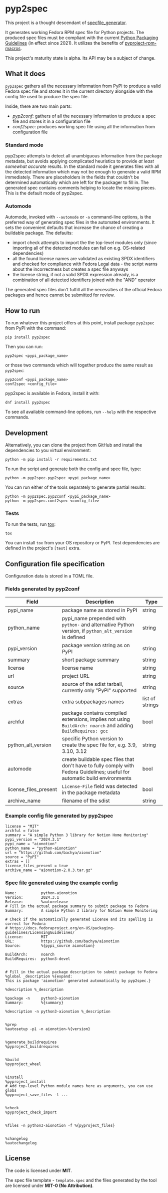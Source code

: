 # pyp2spec

This project is a thought descendant of [specfile_generator](https://github.com/frenzymadness/specfile_generator).

It generates working Fedora RPM spec file for Python projects.
The produced spec files must be compliant with the current [Python Packaging Guidelines](https://docs.fedoraproject.org/en-US/packaging-guidelines/Python/) (in effect since 2021).
It utilizes the benefits of [pyproject-rpm-macros](https://src.fedoraproject.org/rpms/pyproject-rpm-macros).

This project's maturity state is alpha.
Its API may be a subject of change.

## What it does

`pyp2spec` gathers all the necessary information from PyPI to produce a valid
Fedora spec file and stores it in the current directory alongside with
the config file used to produce the spec file.

Inside, there are two main parts:
- *pyp2conf*: gathers of all the necessary information to produce a spec file and stores it in a configuration file
- *conf2spec*: produces working spec file using all the information from configuration file

### Standard mode

pyp2spec attempts to detect all unambiguous information from the package
metadata, but avoids applying complicated heuristics to provide *at least
somewhat accurate* results.
In the standard mode it generates files with all the detected information which
may not be enough to generate a valid RPM immediately. There are placeholders
in the fields that couldn't be determined automatically which are left for
the packager to fill in.
The generated spec contains comments helping to locate the missing pieces.
This is the default mode of pyp2spec.

### Automode

Automode, invoked with `--automode` or `-a` command-line options,
is the preferred way of generating spec files in the automated environments.
It sets the convenient defaults that increase the chance of creating a buildable package.
The defaults:
- import check attempts to import the the top-level modules only
  (since importing all of the detected modules can fail on e.g. OS-related dependencies)
- all the found license names are validated as existing SPDX identifiers and
  checked for compliance with Fedora Legal data - the script warns about
  the incorrectness but creates a spec file anyways
- the license string, if not a valid SPDX expression already, is a combination
  of all detected identifiers joined with the "AND" operator

The generated spec files don't fulfill all the necessities of the official
Fedora packages and hence cannot be submitted for review.

## How to run

To run whatever this project offers at this point,
install package `pyp2spec` from PyPI with the command:
```
pip install pyp2spec
```
Then you can run:
```
pyp2spec <pypi_package_name>
```
or those two commands which will together produce the same result as `pyp2spec`:
```
pyp2conf <pypi_package_name>
conf2spec <config_file>
```

pyp2spec is available in Fedora, install it with:
```
dnf install pyp2spec
```

To see all available command-line options, run `--help` with the respective commands.

## Development

Alternatively, you can clone the project from GitHub and install
the dependencies to you virtual environment:
```
python -m pip install -r requirements.txt
```

To run the script and generate both the config and spec file, type:
```
python -m pyp2spec.pyp2spec <pypi_package_name>
```

You can run either of the tools separately to generate partial results:
```
python -m pyp2spec.pyp2conf <pypi_package_name>
python -m pyp2spec.conf2spec <config_file>
```

### Tests

To run the tests, run [tox](https://tox.wiki/en/stable/index.html):

```
tox
```

You can install `tox` from your OS repository or PyPI.
Test dependencies are defined in the project's `[test]` extra.


## Configuration file specification

Configuration data is stored in a TOML file.

### Fields generated by pyp2conf


| Field  | Description | Type |
| -------- | -------- | -------- |
| pypi_name | package name as stored in PyPI  | string   |
| python_name | pypi_name prepended with `python-` and alternative Python version, if `python_alt_version` is defined| string |
| pypi_version | package version string as on PyPI | string
| summary | short package summary | string |
| license | license name | string |
| url | project URL | string |
| source | source of the sdist tarball, currently only "PyPI" supported | string |
| extras | extra subpackages names | list of strings |
| archful | package contains compiled extensions, implies not using `BuildArch: noarch` and adding `BuildRequires: gcc` | bool |
| python_alt_version | specific Python version to create the spec file for, e.g. 3.9, 3.10, 3.12 | string |
| automode | create buildable spec files that don't have to fully comply with Fedora Guidelines; useful for automatic build environments | bool |
| license_files_present | `License-File` field was detected in the package metadata | bool |
| archive_name | filename of the sdist | string |


### Example config file generated by pyp2spec

```
license = "MIT"
archful = false
summary = "A simple Python 3 library for Notion Home Monitoring"
pypi_version = "2024.3.1"
pypi_name = "aionotion"
python_name = "python-aionotion"
url = "https://github.com/bachya/aionotion"
source = "PyPI"
extras = []
license_files_present = true
archive_name = "aionotion-2.0.3.tar.gz"
```

### Spec file generated using the example config

```
Name:           python-aionotion
Version:        2024.3.1
Release:        %autorelease
# Fill in the actual package summary to submit package to Fedora
Summary:        A simple Python 3 library for Notion Home Monitoring

# Check if the automatically generated License and its spelling is correct for Fedora
# https://docs.fedoraproject.org/en-US/packaging-guidelines/LicensingGuidelines/
License:        MIT
URL:            https://github.com/bachya/aionotion
Source:         %{pypi_source aionotion}

BuildArch:      noarch
BuildRequires:  python3-devel


# Fill in the actual package description to submit package to Fedora
%global _description %{expand:
This is package 'aionotion' generated automatically by pyp2spec.}

%description %_description

%package -n     python3-aionotion
Summary:        %{summary}

%description -n python3-aionotion %_description


%prep
%autosetup -p1 -n aionotion-%{version}


%generate_buildrequires
%pyproject_buildrequires


%build
%pyproject_wheel


%install
%pyproject_install
# Add top-level Python module names here as arguments, you can use globs
%pyproject_save_files -l ...


%check
%pyproject_check_import


%files -n python3-aionotion -f %{pyproject_files}


%changelog
%autochangelog
```


## License

The code is licensed under **MIT**.

The spec file template - `template.spec` and the files generated by the tool are licensed under **MIT-0 (No Attribution)**.

